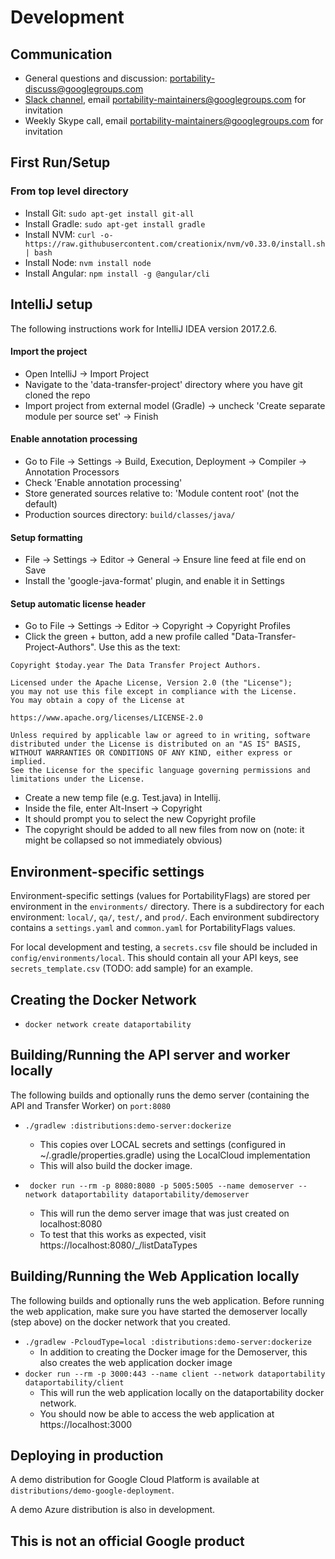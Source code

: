 
# Development

## Communication

 * General questions and discussion: [portability-discuss@googlegroups.com](mailto:portability-discuss@googlegroups.com)
 * [Slack channel](https://portability.slack.com), email
   [portability-maintainers@googlegroups.com](mailto:portability-maintainers@googlegroups.com) for invitation
 * Weekly Skype call, email [portability-maintainers@googlegroups.com](mailto:portability-maintainers@googlegroups.com)
   for invitation

## First Run/Setup

###  From top level directory
* Install Git: `sudo apt-get install git-all`
* Install Gradle: `sudo apt-get install gradle`
 * Install NVM: `curl -o- https://raw.githubusercontent.com/creationix/nvm/v0.33.0/install.sh | bash`
 * Install Node: `nvm install node`
 * Install Angular: `npm install -g @angular/cli`
 
## IntelliJ setup
The following instructions work for IntelliJ IDEA version 2017.2.6.

#### Import the project
 * Open IntelliJ -> Import Project
 * Navigate to the 'data-transfer-project' directory where you have git cloned the repo
 * Import project from external model (Gradle) -> uncheck 'Create separate module per source set' -> Finish
 
#### Enable annotation processing
 * Go to File -> Settings -> Build, Execution, Deployment -> Compiler -> Annotation Processors
 * Check 'Enable annotation processing'
 * Store generated sources relative to: 'Module content root' (not the default)
 * Production sources directory: `build/classes/java/`

#### Setup formatting
* File -> Settings -> Editor -> General -> Ensure line feed at file end on Save
* Install the 'google-java-format' plugin, and enable it in Settings

#### Setup automatic license header
* Go to File -> Settings -> Editor -> Copyright -> Copyright Profiles
* Click the green + button, add a new profile called "Data-Transfer-Project-Authors". Use this as the text:

```
Copyright $today.year The Data Transfer Project Authors.

Licensed under the Apache License, Version 2.0 (the "License");
you may not use this file except in compliance with the License.
You may obtain a copy of the License at

https://www.apache.org/licenses/LICENSE-2.0

Unless required by applicable law or agreed to in writing, software
distributed under the License is distributed on an "AS IS" BASIS,
WITHOUT WARRANTIES OR CONDITIONS OF ANY KIND, either express or implied.
See the License for the specific language governing permissions and
limitations under the License.
```
* Create a new temp file (e.g. Test.java) in Intellij.
* Inside the file, enter Alt-Insert -> Copyright
* It should prompt you to select the new Copyright profile
* The copyright should be added to all new files from now on (note: it might be collapsed so not immediately obvious)

## Environment-specific settings
Environment-specific settings (values for PortabilityFlags) are stored
per environment in the `environments/` directory. There is a subdirectory
for each environment: `local/`, `qa/`, `test/`, and `prod/`. Each environment
subdirectory contains a `settings.yaml` and `common.yaml` for PortabilityFlags values.

For local development and testing, a `secrets.csv` file should be included in `config/environments/local`.
This should contain all your API keys, see `secrets_template.csv` (TODO: add sample) for an example.

## Creating the Docker Network

* `docker network create dataportability`

## Building/Running the API server and worker locally
The following builds and optionally runs the demo server (containing the API and Transfer Worker)
on `port:8080`

 * `./gradlew :distributions:demo-server:dockerize`
   * This copies over LOCAL secrets and settings (configured in ~/.gradle/properties.gradle) using
   the LocalCloud implementation
   * This will also build the docker image.

 * ` docker run --rm -p 8080:8080 -p 5005:5005 --name demoserver --network dataportability dataportability/demoserver`
   * This will run the demo server image that was just created on localhost:8080
   * To test that this works as expected, visit https://localhost:8080/_/listDataTypes

## Building/Running the Web Application locally
The following builds and optionally runs the web application. Before running the web application,
make sure you have started the demoserver locally (step above) on the docker network that you created.

 * `./gradlew -PcloudType=local :distributions:demo-server:dockerize`
   <!-- TODO: the docker image creation for the webapp should be split out into the :client module -->
   * In addition to creating the Docker image for the Demoserver, this also creates the web
   application docker image
 * `docker run --rm -p 3000:443 --name client --network dataportability dataportability/client`
   * This will run the web application locally on the dataportability docker network.
   * You should now be able to access the web application at https://localhost:3000

## Deploying in production

A demo distribution for Google Cloud Platform is available at
`distributions/demo-google-deployment`.

A demo Azure distribution is also in development.

## This is not an official Google product
